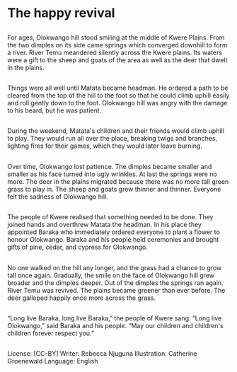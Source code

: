 # The happy revival

##
For ages, Olokwango hill stood
smiling at the middle of Kwere
Plains. From the two dimples on its
side came springs which converged
downhill to form a river.
River Temu meandered silently
across the Kwere plains. Its waters
were a gift to the sheep and goats
of the area as well as the deer that
dwelt in the plains.

##
Things were all well until Matata
became headman.
He ordered a path to be cleared
from the top of the hill to the foot so
that he could climb uphill easily and
roll gently down to the foot.
Olokwango hill was angry with the
damage to his beard, but he was
patient.

##
During the weekend, Matata's
children and their friends would
climb uphill to play.
They would run all over the place,
breaking twigs and branches,
lighting fires for their games, which
they would later leave burning.

##
Over time, Olokwango lost patience.
The dimples became smaller and
smaller as his face turned into ugly
wrinkles.
At last the springs were no more.
The deer in the plains migrated
because there was no more tall
green grass to play in. The sheep
and goats grew thinner and thinner.
Everyone felt the sadness of
Olokwango hill.

##
The people of Kwere realised that something needed
to be done.
They joined hands and overthrew Matata the
headman.
In his place they appointed Baraka who immediately
ordered everyone to plant a flower to honour
Olokwango. Baraka and his people held ceremonies
and brought gifts of pine, cedar, and cypress for
Olokwango.

##
No one walked on the hill any
longer, and the grass had a chance
to grow tall once again. Gradually,
the smile on the face of Olokwango
hill grew broader and the dimples
deeper. Out of the dimples the
springs ran again. River Temu was
revived. The plains became greener
than ever before. The deer galloped
happily once more across the grass.

##
“Long live Baraka, long live
Baraka,” the people of Kwere sang.
“Long live Olokwango," said Baraka
and his people. “May our children
and children's children forever
respect you.”

##
License: [CC-BY]
Writer: Rebecca Njuguna
Illustration: Catherine Groenewald
Language: English

